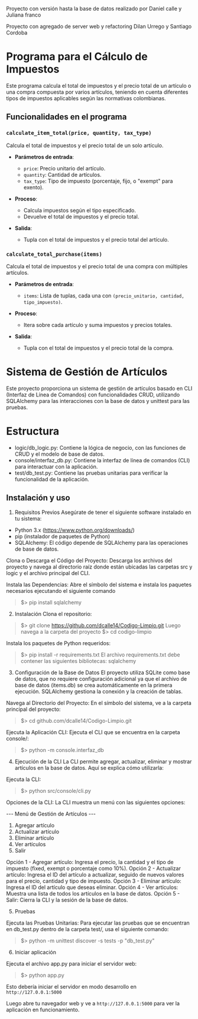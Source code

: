 Proyecto con versión hasta la base de datos realizado por Daniel calle y Juliana franco

Proyecto con agregado de server web y refactoring Dilan Urrego y Santiago Cordoba

# Programa para el Cálculo de Impuestos

Este programa calcula el total de impuestos y el precio total de un artículo o una compra compuesta por varios artículos, teniendo en cuenta diferentes tipos de impuestos aplicables según las normativas colombianas.

## Funcionalidades en el programa

### `calculate_item_total(price, quantity, tax_type)`

Calcula el total de impuestos y el precio total de un solo artículo.

- **Parámetros de entrada**:
  - `price`: Precio unitario del artículo.
  - `quantity`: Cantidad de artículos.
  - `tax_type`: Tipo de impuesto (porcentaje, fijo, o "exempt" para exento).

- **Proceso**:
  - Calcula impuestos según el tipo especificado.
  - Devuelve el total de impuestos y el precio total.

- **Salida**:
  - Tupla con el total de impuestos y el precio total del artículo.

### `calculate_total_purchase(items)`

Calcula el total de impuestos y el precio total de una compra con múltiples artículos.

- **Parámetros de entrada**:
  - `items`: Lista de tuplas, cada una con `(precio_unitario, cantidad, tipo_impuesto)`.

- **Proceso**:
  - Itera sobre cada artículo y suma impuestos y precios totales.

- **Salida**:
  - Tupla con el total de impuestos y el precio total de la compra.

# Sistema de Gestión de Artículos
Este proyecto proporciona un sistema de gestión de artículos basado en CLI (Interfaz de Línea de Comandos) con funcionalidades CRUD, utilizando SQLAlchemy para las interacciones con la base de datos y unittest para las pruebas.

# Estructura
- logic/db_logic.py: Contiene la lógica de negocio, con las funciones de CRUD y el modelo de base de datos.
- console/interfaz_db.py: Contiene la interfaz de línea de comandos (CLI) para interactuar con la aplicación.
- test/db_test.py: Contiene las pruebas unitarias para verificar la funcionalidad de la aplicación.

## Instalación y uso

1. Requisitos Previos
Asegúrate de tener el siguiente software instalado en tu sistema:

- Python 3.x (https://www.python.org/downloads/)
- pip (instalador de paquetes de Python)
- SQLAlchemy: El código depende de SQLAlchemy para las operaciones de base de datos.

Clona o Descarga el Código del Proyecto: Descarga los archivos del proyecto y navega al directorio raíz donde están ubicadas las carpetas src y logic y el archivo principal del CLI.

Instala las Dependencias: Abre el símbolo del sistema e instala los paquetes necesarios ejecutando el siguiente comando
> $> pip install sqlalchemy

2. Instalación
Clona el repositorio:
> $> git clone https://github.com/dcalle14/Codigo-Limpio.git
Luego navega a la carpeta del proyecto
> $> cd codigo-limpio

Instala los paquetes de Python requeridos:
> $> pip install -r requirements.txt
El archivo requirements.txt debe contener las siguientes bibliotecas:
sqlalchemy


3. Configuración de la Base de Datos
El proyecto utiliza SQLite como base de datos, que no requiere configuración adicional ya que el archivo de base de datos (items.db) se crea automáticamente en la primera ejecución. SQLAlchemy gestiona la conexión y la creación de tablas.

Navega al Directorio del Proyecto: En el símbolo del sistema, ve a la carpeta principal del proyecto:
> $> cd github.com/dcalle14/Codigo-Limpio.git

Ejecuta la Aplicación CLI: Ejecuta el CLI que se encuentra en la carpeta console/:
> $> python -m console.interfaz_db



4. Ejecución de la CLI
La CLI permite agregar, actualizar, eliminar y mostrar artículos en la base de datos. Aquí se explica cómo utilizarla:

Ejecuta la CLI:
> $> python src/console/cli.py

Opciones de la CLI: La CLI muestra un menú con las siguientes opciones:

--- Menú de Gestión de Artículos ---
1. Agregar artículo
2. Actualizar artículo
3. Eliminar artículo
4. Ver artículos
5. Salir

Opción 1 - Agregar artículo: Ingresa el precio, la cantidad y el tipo de impuesto (fixed, exempt o porcentaje como 10%).
Opción 2 - Actualizar artículo: Ingresa el ID del artículo a actualizar, seguido de nuevos valores para el precio, cantidad y tipo de impuesto.
Opción 3 - Eliminar artículo: Ingresa el ID del artículo que deseas eliminar.
Opción 4 - Ver artículos: Muestra una lista de todos los artículos en la base de datos.
Opción 5 - Salir: Cierra la CLI y la sesión de la base de datos.

5. Pruebas

Ejecuta las Pruebas Unitarias: Para ejecutar las pruebas que se encuentran en db_test.py dentro de la carpeta test/, usa el siguiente comando:
> $> python -m unittest discover -s tests -p "db_test.py"

6. Iniciar aplicación

Ejecuta el archivo app.py para iniciar el servidor web:

> $> python app.py

Esto debería iniciar el servidor en modo desarrollo en ``` http://127.0.0.1:5000 ```

Luego abre tu navegador web y ve a ``` http://127.0.0.1:5000 ```  para ver la aplicación en funcionamiento.
